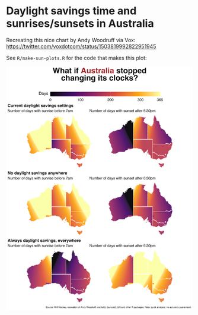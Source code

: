 
<!-- README.md is generated from README.Rmd. Please edit that file -->

# Daylight savings time and sunrises/sunsets in Australia

Recreating this nice chart by Andy Woodruff via Vox:
<https://twitter.com/voxdotcom/status/1503819992822951945>

See `R/make-sun-plots.R` for the code that makes this plot:

![](charts/australian-sun.png)<!-- -->
